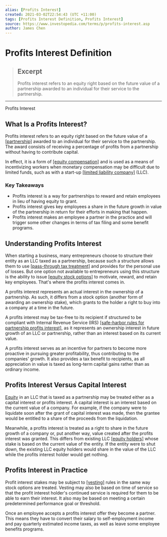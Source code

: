 ```yaml
---
alias: [Profits Interest]
created: 2021-03-02T22:54:43 (UTC +11:00)
tags: [Profits Interest Definition, Profits Interest]
source: https://www.investopedia.com/terms/p/profits-interest.asp
author: James Chen
---
```


# Profits Interest Definition

> ## Excerpt
> Profits interest refers to an equity right based on the future value of a partnership awarded to an individual for their service to the partnership.

---

Profits Interest
## What Is a Profits Interest?

Profits interest refers to an equity right based on the future value of a [[partnership]](https://www.investopedia.com/terms/p/partnership.asp) awarded to an individual for their service to the partnership. The award consists of receiving a percentage of profits from a partnership without having to contribute capital.

In effect, it is a form of [[equity compensation]](https://www.investopedia.com/terms/e/equity-compensation.asp) and is used as a means of incentivizing workers when monetary compensation may be difficult due to limited funds, such as with a start-up [[limited liability company]](https://www.investopedia.com/articles/investing/091014/basics-forming-limited-liability-company-llc.asp) (LLC).

### Key Takeaways

-   Profits interest is a way for partnerships to reward and retain employees in lieu of having equity to grant.
-   Profits interest gives key employees a share in the future growth in value of the partnership in return for their efforts in making that happen.
-   Profits interest makes an employee a partner in the practice and will trigger some other changes in terms of tax filing and some benefit programs.

## Understanding Profits Interest

When starting a business, many entrepreneurs choose to structure their entity as an LLC taxed as a partnership, because such a structure allows them to use [[pass-through tax treatment]](https://www.investopedia.com/terms/f/flow-through.asp) and provides for the personal use of losses. But one option not available to entrepreneurs using this structure is the ability to issue [[equity stock options]](https://www.investopedia.com/terms/e/eso.asp) to motivate, reward, and retain key employees. That's where the profits interest comes in.  

A profits interest represents an actual interest in the ownership of a partnership. As such, it differs from a stock option (another form of awarding an ownership stake), which grants to the holder a right to buy into a company at a time in the future.

A profits interest may be tax-free to its recipient if structured to be compliant with Internal Revenue Service (IRS) [[safe-harbor rules for partnership profits interest]](https://www.irs.gov/pub/irs-drop/rp-01-43.pdf), as it represents an ownership interest in future growth of an LLC or partnership, rather than an interest based on its current value.

A profits interest serves as an incentive for partners to become more proactive in pursuing greater profitability, thus contributing to the companies' growth. It also provides a tax benefit to recipients, as all appreciation in value is taxed as long-term capital gains rather than as ordinary income.

## Profits Interest Versus Capital Interest

[Equity](https://www.investopedia.com/terms/e/equity.asp) in an LLC that is taxed as a partnership may be treated either as a capital interest or profits interest. A capital interest is an interest based on the current value of a company. For example, if the company were to liquidate soon after the grant of capital interest was made, then the grantee would be entitled to a share of the proceeds from the liquidation.

Meanwhile, a profits interest is treated as a right to share in the future growth of a company or, put another way, value created after the profits interest was granted. This differs from existing LLC [[equity holders]](https://www.investopedia.com/ask/answers/020415/what-difference-between-companys-equity-and-its-shareholders-equity.asp) whose stake is based on the current value of the entity. If the entity were to shut down, the existing LLC equity holders would share in the value of the LLC while the profits interest holder would get nothing.

## Profits Interest in Practice

Profit interest stakes may be subject to [[vesting]](https://www.investopedia.com/terms/v/vesting.asp) rules in the same way stock options are treated. Vesting may also be based on time of service so that the profit interest holder's continued service is required for them to be able to earn their interest. It also may be based on meeting a certain predetermined performance goal or threshold.

Once an employee accepts a profits interest offer they become a partner. This means they have to convert their salary to self-employment income and pay quarterly estimated income taxes, as well as leave some employee benefits programs.
